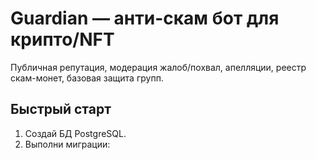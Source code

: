 # Guardian — анти-скам бот для крипто/NFT

Публичная репутация, модерация жалоб/похвал, апелляции, реестр скам-монет, базовая защита групп.

## Быстрый старт

1) Создай БД PostgreSQL.
2) Выполни миграции:
